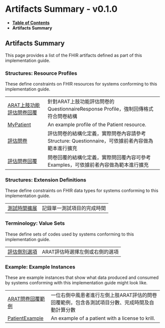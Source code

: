 # Artifacts Summary - v0.1.0

* [**Table of Contents**](toc.md)
* **Artifacts Summary**

## Artifacts Summary

This page provides a list of the FHIR artifacts defined as part of this implementation guide.

### Structures: Resource Profiles 

These define constraints on FHIR resources for systems conforming to this implementation guide.

| | |
| :--- | :--- |
| [ARAT上肢功能評估問卷回覆](StructureDefinition-ARATQuestionnaireResponse.md) | 針對ARAT上肢功能評估問卷的QuestionnaireResponse Profile，強制回傳格式符合問卷結構 |
| [MyPatient](StructureDefinition-MyPatient.md) | An example profile of the Patient resource. |
| [評估問卷](StructureDefinition-SPACQuestionnaire.md) | 評估問卷的結構化定義，實際問卷內容請參考Structure: Questionnaire，可依據前者內容做為範本進行擴充 |
| [評估問卷回覆](StructureDefinition-SPACQuestionnaireResponse.md) | 問卷回覆的結構化定義，實際問回覆內容可參考Examples，可依據前者內容做為範本進行擴充 |

### Structures: Extension Definitions 

These define constraints on FHIR data types for systems conforming to this implementation guide.

| | |
| :--- | :--- |
| [測試時間擴展](StructureDefinition-test-time-extension.md) | 記錄單一測試項目的完成時間 |

### Terminology: Value Sets 

These define sets of codes used by systems conforming to this implementation guide.

| | |
| :--- | :--- |
| [評估側別選項](ValueSet-assessment-side-valueset.md) | ARAT評估時選擇左側或右側的選項 |

### Example: Example Instances 

These are example instances that show what data produced and consumed by systems conforming with this implementation guide might look like.

| | |
| :--- | :--- |
| [ARAT問卷回覆範例](QuestionnaireResponse-arat-response-example-001.md) | 一位右側中風患者進行左側上肢ARAT評估的問卷回覆範例，包含各測試項目分數、完成時間及自動計算分數 |
| [PatientExample](Patient-PatientExample.md) | An example of a patient with a license to krill. |

